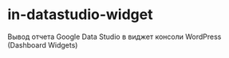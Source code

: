 # in-datastudio-widget
Вывод отчета Google Data Studio в виджет консоли WordPress (Dashboard Widgets)
